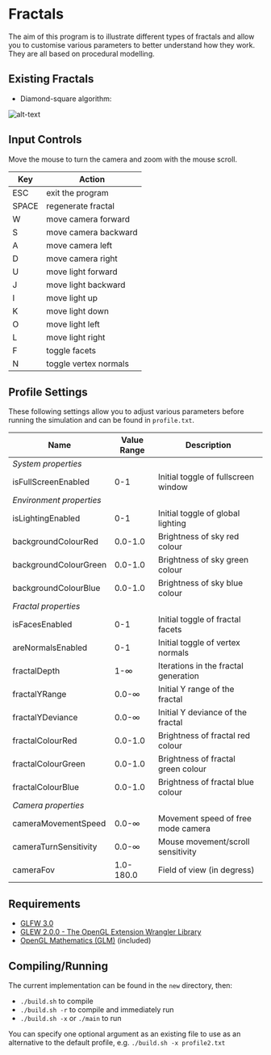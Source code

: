 # Fractals

The aim of this program is to illustrate different types of fractals and allow you to customise various parameters to better understand how they work. They are all based on procedural modelling.

## Existing Fractals

* Diamond-square algorithm:

![alt-text](images/dsa_screenshot.jpg "Diamond-square algorithm image example")

## Input Controls

Move the mouse to turn the camera and zoom with the mouse scroll.

| Key   | Action                |
|-------|-----------------------|
| ESC   | exit the program      |
| SPACE | regenerate fractal    |
| W     | move camera forward   |
| S     | move camera backward  |
| A     | move camera left      |
| D     | move camera right     |
| U     | move light forward    |
| J     | move light backward   |
| I     | move light up         |
| K     | move light down       |
| O     | move light left       |
| L     | move light right      |
| F     | toggle facets         |
| N     | toggle vertex normals |

## Profile Settings
These following settings allow you to adjust various parameters before running the simulation and can be found in `profile.txt`.

| Name                    | Value Range | Description                         |
|-------------------------|-------------|-------------------------------------|
|_System properties_      |                                                  ||
|isFullScreenEnabled      | 0-1       | Initial toggle of fullscreen window   |
|_Environment properties_ |                                                  ||
|isLightingEnabled        | 0-1       | Initial toggle of global lighting     |
|backgroundColourRed      | 0.0-1.0   | Brightness of sky red colour          |
|backgroundColourGreen    | 0.0-1.0   | Brightness of sky green colour        |
|backgroundColourBlue     | 0.0-1.0   | Brightness of sky blue colour         |
|_Fractal properties_     |                                                  ||
|isFacesEnabled           | 0-1       | Initial toggle of fractal facets      |
|areNormalsEnabled        | 0-1       | Initial toggle of vertex normals      |
|fractalDepth             | 1-∞       | Iterations in the fractal generation  |
|fractalYRange            | 0.0-∞     | Initial Y range of the fractal        |
|fractalYDeviance         | 0.0-∞     | Initial Y deviance of the fractal     |
|fractalColourRed         | 0.0-1.0   | Brightness of fractal red colour      |
|fractalColourGreen       | 0.0-1.0   | Brightness of fractal green colour    |
|fractalColourBlue        | 0.0-1.0   | Brightness of fractal blue colour     |
|_Camera properties_      |                                                  ||
|cameraMovementSpeed      | 0.0-∞     | Movement speed of free mode camera    |
|cameraTurnSensitivity    | 0.0-∞     | Mouse movement/scroll sensitivity     |
|cameraFov                | 1.0-180.0 | Field of view (in degress)            |

## Requirements

* [GLFW 3.0](https://github.com/glfw/glfw)
* [GLEW 2.0.0 - The OpenGL Extension Wrangler Library](https://github.com/nigels-com/glew)
* [OpenGL Mathematics (GLM)](https://github.com/g-truc/glm) (included)

## Compiling/Running

The current implementation can be found in the `new` directory, then:

* `./build.sh` to compile
* `./build.sh -r` to compile and immediately run
* `./build.sh -x` or `./main` to run

You can specify one optional argument as an existing file to use as an alternative to the default profile, e.g. `./build.sh -x profile2.txt`
